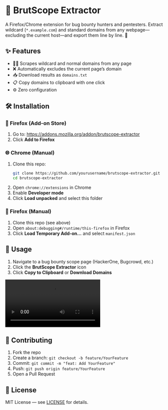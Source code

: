 # 🔫 BrutScope Extractor

A Firefox/Chrome extension for bug bounty hunters and pentesters. Extract wildcard (`*.example.com`) and standard domains from any webpage—excluding the current host—and export them line by line. 🚀

## ✨ Features

- 🕵️‍♂️ Scrapes wildcard and normal domains from any page  
- ❌ Automatically excludes the current page’s domain  
- 📥 Download results as `domains.txt`  
- 📋 Copy domains to clipboard with one click  
- ⚙️ Zero configuration

## 🛠️ Installation

### 🦊 Firefox (Add-on Store)

1. Go to: https://addons.mozilla.org/addon/brutscope-extractor  
2. Click **Add to Firefox**  

### 🌐 Chrome (Manual)

1. Clone this repo:  
   ```bash
   git clone https://github.com/yourusername/brutscope-extractor.git
   cd brutscope-extractor
   ```  
2. Open `chrome://extensions` in Chrome  
3. Enable **Developer mode**  
4. Click **Load unpacked** and select this folder  

### 🦊 Firefox (Manual)

1. Clone this repo (see above)  
2. Open `about:debugging#/runtime/this-firefox` in Firefox  
3. Click **Load Temporary Add-on…** and select `manifest.json`  

## 🚀 Usage

1. Navigate to a bug bounty scope page (HackerOne, Bugcrowd, etc.)  
2. Click the **BrutScope Extractor** icon  
3. Click **Copy to Clipboard** or **Download Domains**

![Watch the video](poc.mp4)

## 🤝 Contributing

1. Fork the repo  
2. Create a branch: `git checkout -b feature/YourFeature`  
3. Commit: `git commit -m "feat: Add YourFeature"`  
4. Push: `git push origin feature/YourFeature`  
5. Open a Pull Request  

## 📄 License

MIT License — see [LICENSE](LICENSE) for details.  
